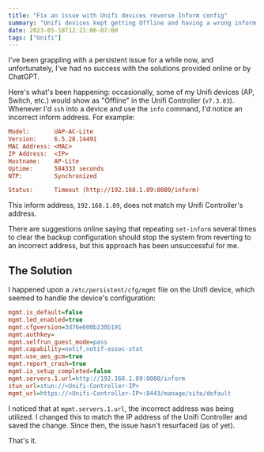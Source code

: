 ```yaml
---
title: "Fix an issue with Unifi devices reverse Inform config"
summary: "Unifi devices kept getting Offline and having a wrong inform address"
date: 2023-05-18T12:21:06-07:00
tags: ["Unifi"]
---
```


I've been grappling with a persistent issue for a while now, and unfortunately, I've had no success with the solutions provided online or by ChatGPT.

Here's what's been happening: occasionally, some of my Unifi devices (AP, Switch, etc.) would show as "Offline" in the Unifi Controller (`v7.3.83`). Whenever I'd `ssh` into a device and use the `info` command, I'd notice an incorrect inform address. For example:

```ini
Model:       UAP-AC-Lite
Version:     6.5.28.14491
MAC Address: <MAC>
IP Address:  <IP>
Hostname:    AP-Lite
Uptime:      584333 seconds
NTP:         Synchronized

Status:      Timeout (http://192.168.1.89:8080/inform)
```

This inform address, `192.168.1.89`, does not match my Unifi Controller's address.

There are suggestions online saying that repeating `set-inform` several times to clear the backup configuration should stop the system from reverting to an incorrect address, but this approach has been unsuccessful for me.

## The Solution

I happened upon a `/etc/persistent/cfg/mgmt` file on the Unifi device, which seemed to handle the device's configuration:

```ini
mgmt.is_default=false
mgmt.led_enabled=true
mgmt.cfgversion=3d76e600b230b191
mgmt.authkey=
mgmt.selfrun_guest_mode=pass
mgmt.capability=notif,notif-assoc-stat
mgmt.use_aes_gcm=true
mgmt.report_crash=true
mgmt.is_setup_completed=false
mgmt.servers.1.url=http://192.168.1.89:8080/inform
stun_url=stun://<Unifi-Controller-IP>
mgmt_url=https://<Unifi-Controller-IP>:8443/manage/site/default
```

I noticed that at `mgmt.servers.1.url`, the incorrect address was being utilized. I changed this to match the IP address of the Unifi Controller and saved the change. Since then, the issue hasn't resurfaced (as of yet).

That's it.
